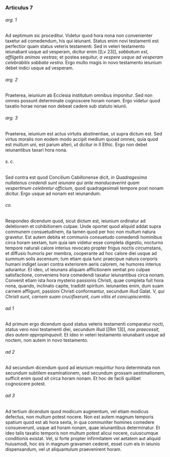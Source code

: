 ### Articulus 7

###### arg. 1
Ad septimum sic proceditur. Videtur quod hora nona non convenienter taxetur ad comedendum, his qui ieiunant. Status enim novi testamenti est perfectior quam status veteris testamenti. Sed in veteri testamento ieiunabant usque ad vesperam, dicitur enim [[Lv 23]], *sabbatum est, affligetis animas vestras*; et postea sequitur, *a vespere usque ad vesperam celebrabitis sabbata vestra*. Ergo multo magis in novo testamento ieiunium debet indici usque ad vesperam.

###### arg. 2
Praeterea, ieiunium ab Ecclesia institutum omnibus imponitur. Sed non omnes possunt determinate cognoscere horam nonam. Ergo videtur quod taxatio horae nonae non debeat cadere sub statuto ieiunii.

###### arg. 3
Praeterea, ieiunium est actus virtutis abstinentiae, ut supra dictum est. Sed virtus moralis non eodem modo accipit medium quoad omnes, quia quod est multum uni, est parum alteri, ut dicitur in II Ethic. Ergo non debet ieiunantibus taxari hora nona.

###### s. c.
Sed contra est quod Concilium Cabillonense dicit, *in Quadragesima nullatenus credendi sunt ieiunare qui ante manducaverint quam vespertinum celebretur officium*, quod quadragesimali tempore post nonam dicitur. Ergo usque ad nonam est ieiunandum.

###### co.
Respondeo dicendum quod, sicut dictum est, ieiunium ordinatur ad deletionem et cohibitionem culpae. Unde oportet quod aliquid addat supra communem consuetudinem, ita tamen quod per hoc non multum natura gravetur. Est autem debita et communis consuetudo comedendi hominibus circa horam sextam, tum quia iam videtur esse completa digestio, nocturno tempore naturali calore interius revocato propter frigus noctis circumstans, et diffusio humoris per membra, cooperante ad hoc calore diei usque ad summum solis ascensum; tum etiam quia tunc praecipue natura corporis humani indiget iuvari contra exteriorem aeris calorem, ne humores interius adurantur. Et ideo, ut ieiunans aliquam afflictionem sentiat pro culpae satisfactione, conveniens hora comedendi taxatur ieiunantibus circa nonam. Convenit etiam ista hora mysterio passionis Christi, quae completa fuit hora nona, quando, inclinato capite, tradidit spiritum. Ieiunantes enim, dum suam carnem affligunt, passioni Christi conformantur, secundum illud Galat. V, *qui Christi sunt, carnem suam crucifixerunt, cum vitiis et concupiscentiis*.

###### ad 1
Ad primum ergo dicendum quod status veteris testamenti comparatur nocti, status vero novi testamenti diei, secundum illud [[Rm 13]], *nox praecessit, dies autem appropinquavit*. Et ideo in veteri testamento ieiunabant usque ad noctem, non autem in novo testamento.

###### ad 2
Ad secundum dicendum quod ad ieiunium requiritur hora determinata non secundum subtilem examinationem, sed secundum grossam aestimationem, sufficit enim quod sit circa horam nonam. Et hoc de facili quilibet cognoscere potest.

###### ad 3
Ad tertium dicendum quod modicum augmentum, vel etiam modicus defectus, non multum potest nocere. Non est autem magnum temporis spatium quod est ab hora sexta, in qua communiter homines comedere consueverunt, usque ad horam nonam, quae ieiunantibus determinatur. Et ideo talis taxatio temporis non multum potest alicui nocere, cuiuscumque conditionis existat. Vel, si forte propter infirmitatem vel aetatem aut aliquid huiusmodi, hoc eis in magnum gravamen cederet, esset cum eis in ieiunio dispensandum, vel ut aliquantulum praevenirent horam.

